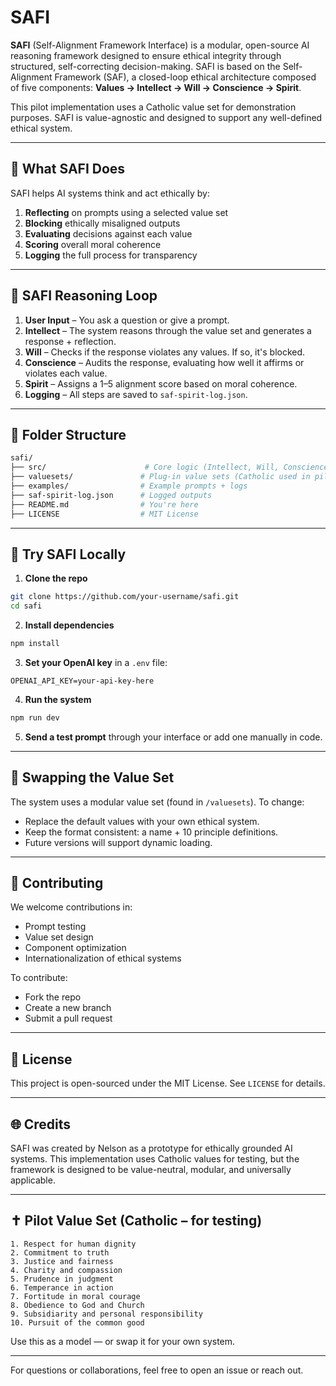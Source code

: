 # SAFI

**SAFI** (Self-Alignment Framework Interface) is a modular, open-source AI reasoning framework designed to ensure ethical integrity through structured, self-correcting decision-making. SAFI is based on the Self-Alignment Framework (SAF), a closed-loop ethical architecture composed of five components: **Values → Intellect → Will → Conscience → Spirit**.

This pilot implementation uses a Catholic value set for demonstration purposes. SAFI is value-agnostic and designed to support any well-defined ethical system.

---

## 🚀 What SAFI Does

SAFI helps AI systems think and act ethically by:

1. **Reflecting** on prompts using a selected value set  
2. **Blocking** ethically misaligned outputs  
3. **Evaluating** decisions against each value  
4. **Scoring** overall moral coherence  
5. **Logging** the full process for transparency

---

## 🔁 SAFI Reasoning Loop

1. **User Input** – You ask a question or give a prompt.  
2. **Intellect** – The system reasons through the value set and generates a response + reflection.  
3. **Will** – Checks if the response violates any values. If so, it's blocked.  
4. **Conscience** – Audits the response, evaluating how well it affirms or violates each value.  
5. **Spirit** – Assigns a 1–5 alignment score based on moral coherence.  
6. **Logging** – All steps are saved to `saf-spirit-log.json`.

---

## 🧱 Folder Structure

```bash
safi/
├── src/                      # Core logic (Intellect, Will, Conscience, Spirit)
├── valuesets/               # Plug-in value sets (Catholic used in pilot)
├── examples/                # Example prompts + logs
├── saf-spirit-log.json      # Logged outputs
├── README.md                # You're here
├── LICENSE                  # MIT License
```

---

## 🧪 Try SAFI Locally

1. **Clone the repo**
```bash
git clone https://github.com/your-username/safi.git
cd safi
```

2. **Install dependencies**
```bash
npm install
```

3. **Set your OpenAI key** in a `.env` file:
```env
OPENAI_API_KEY=your-api-key-here
```

4. **Run the system**
```bash
npm run dev
```

5. **Send a test prompt** through your interface or add one manually in code.

---

## 🔄 Swapping the Value Set

The system uses a modular value set (found in `/valuesets`). To change:

- Replace the default values with your own ethical system.
- Keep the format consistent: a name + 10 principle definitions.
- Future versions will support dynamic loading.

---

## 🤝 Contributing

We welcome contributions in:
- Prompt testing
- Value set design
- Component optimization
- Internationalization of ethical systems

To contribute:
- Fork the repo
- Create a new branch
- Submit a pull request

---

## 📜 License

This project is open-sourced under the MIT License. See `LICENSE` for details.

---

## 🌐 Credits

SAFI was created by Nelson as a prototype for ethically grounded AI systems. This implementation uses Catholic values for testing, but the framework is designed to be value-neutral, modular, and universally applicable.

---

## ✝️ Pilot Value Set (Catholic – for testing)
```
1. Respect for human dignity
2. Commitment to truth
3. Justice and fairness
4. Charity and compassion
5. Prudence in judgment
6. Temperance in action
7. Fortitude in moral courage
8. Obedience to God and Church
9. Subsidiarity and personal responsibility
10. Pursuit of the common good
```

Use this as a model — or swap it for your own system.

---

For questions or collaborations, feel free to open an issue or reach out.



